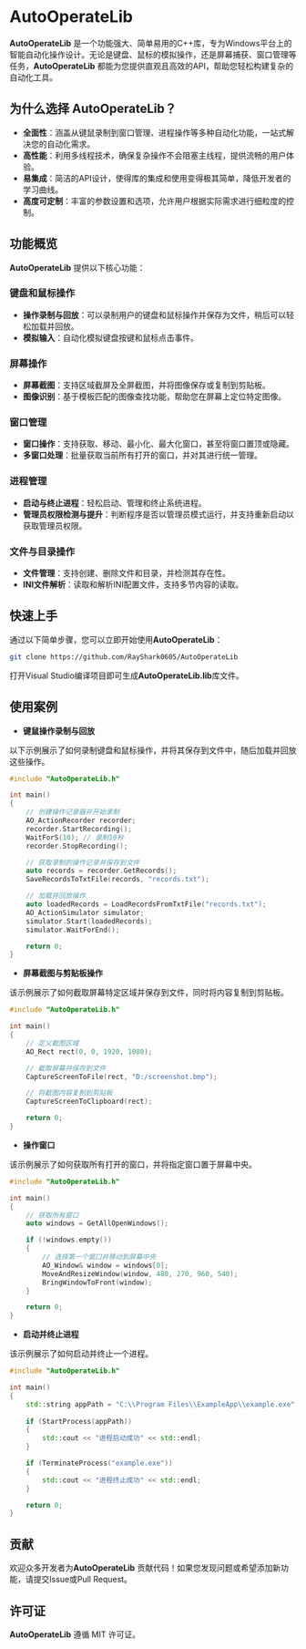 # AutoOperateLib

**AutoOperateLib** 是一个功能强大、简单易用的C++库，专为Windows平台上的智能自动化操作设计。无论是键盘、鼠标的模拟操作，还是屏幕捕获、窗口管理等任务，**AutoOperateLib** 都能为您提供直观且高效的API，帮助您轻松构建复杂的自动化工具。

## 为什么选择 AutoOperateLib？

- **全面性**：涵盖从键鼠录制到窗口管理、进程操作等多种自动化功能，一站式解决您的自动化需求。
- **高性能**：利用多线程技术，确保复杂操作不会阻塞主线程，提供流畅的用户体验。
- **易集成**：简洁的API设计，使得库的集成和使用变得极其简单，降低开发者的学习曲线。
- **高度可定制**：丰富的参数设置和选项，允许用户根据实际需求进行细粒度的控制。

## 功能概览

**AutoOperateLib** 提供以下核心功能：

### 键盘和鼠标操作
- **操作录制与回放**：可以录制用户的键盘和鼠标操作并保存为文件，稍后可以轻松加载并回放。
- **模拟输入**：自动化模拟键盘按键和鼠标点击事件。

### 屏幕操作
- **屏幕截图**：支持区域截屏及全屏截图，并将图像保存或复制到剪贴板。
- **图像识别**：基于模板匹配的图像查找功能，帮助您在屏幕上定位特定图像。

### 窗口管理
- **窗口操作**：支持获取、移动、最小化、最大化窗口，甚至将窗口置顶或隐藏。
- **多窗口处理**：批量获取当前所有打开的窗口，并对其进行统一管理。

### 进程管理
- **启动与终止进程**：轻松启动、管理和终止系统进程。
- **管理员权限检测与提升**：判断程序是否以管理员模式运行，并支持重新启动以获取管理员权限。

### 文件与目录操作
- **文件管理**：支持创建、删除文件和目录，并检测其存在性。
- **INI文件解析**：读取和解析INI配置文件，支持多节内容的读取。

## 快速上手

通过以下简单步骤，您可以立即开始使用**AutoOperateLib**：
```sh
git clone https://github.com/RayShark0605/AutoOperateLib
```
打开Visual Studio编译项目即可生成**AutoOperateLib.lib**库文件。

## 使用案例
- **键鼠操作录制与回放**

以下示例展示了如何录制键盘和鼠标操作，并将其保存到文件中，随后加载并回放这些操作。
```cpp
#include "AutoOperateLib.h"

int main()
{
    // 创建操作记录器并开始录制
    AO_ActionRecorder recorder;
    recorder.StartRecording();
    WaitForS(10); // 录制10秒
    recorder.StopRecording();

    // 获取录制的操作记录并保存到文件
    auto records = recorder.GetRecords();
    SaveRecordsToTxtFile(records, "records.txt");

    // 加载并回放操作
    auto loadedRecords = LoadRecordsFromTxtFile("records.txt");
    AO_ActionSimulator simulator;
    simulator.Start(loadedRecords);
    simulator.WaitForEnd();

    return 0;
}
```
- **屏幕截图与剪贴板操作**

该示例展示了如何截取屏幕特定区域并保存到文件，同时将内容复制到剪贴板。
```cpp
#include "AutoOperateLib.h"

int main()
{
    // 定义截图区域
    AO_Rect rect(0, 0, 1920, 1080);

    // 截取屏幕并保存到文件
    CaptureScreenToFile(rect, "D:/screenshot.bmp");

    // 将截图内容复制到剪贴板
    CaptureScreenToClipboard(rect);

    return 0;
}
```
- **操作窗口**

该示例展示了如何获取所有打开的窗口，并将指定窗口置于屏幕中央。
```cpp
#include "AutoOperateLib.h"

int main()
{
    // 获取所有窗口
    auto windows = GetAllOpenWindows();

    if (!windows.empty())
    {
        // 选择第一个窗口并移动到屏幕中央
        AO_Window& window = windows[0];
        MoveAndResizeWindow(window, 480, 270, 960, 540);
        BringWindowToFront(window);
    }

    return 0;
}
```
- **启动并终止进程**

该示例展示了如何启动并终止一个进程。
```cpp
#include "AutoOperateLib.h"

int main()
{
    std::string appPath = "C:\\Program Files\\ExampleApp\\example.exe";
    
    if (StartProcess(appPath))
    {
        std::cout << "进程启动成功" << std::endl;
    }

    if (TerminateProcess("example.exe"))
    {
        std::cout << "进程终止成功" << std::endl;
    }

    return 0;
}
```

## 贡献
欢迎众多开发者为**AutoOperateLib** 贡献代码！如果您发现问题或希望添加新功能，请提交Issue或Pull Request。

## 许可证
**AutoOperateLib** 遵循 MIT 许可证。